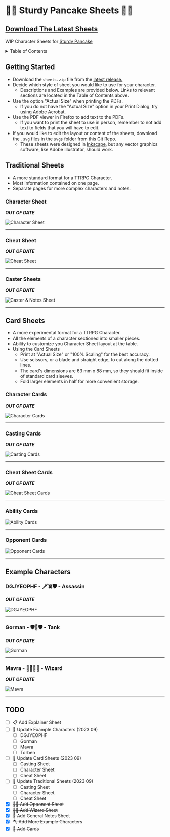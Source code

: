 # 🍴🥞 Sturdy Pancake Sheets 🥞🍴

## [Download The Latest Sheets](https://github.com/zeroskull/sturdy-pancake-sheets/releases/latest)

WIP Character Sheets for [Sturdy Pancake](https://github.com/iclasen/sturdy-pancake)

<details>

<summary>Table of Contents</summary>

- [Getting Started](#getting-started)

- [Traditional Sheets](#traditional-sheets)

- [Card Sheets](#card-sheets)

- [Example Characters](#example-characters)

- [TODO](#todo)

</details>

## **Getting Started**

- Download the `sheets.zip` file from the [latest release.](https://github.com/zeroskull/sturdy-pancake-sheets/releases/latest)
- Decide which style of sheet you would like to use for your character.
  - Descriptions and Examples are provided below. Links to relevant sections are located in the Table of Contents above.
- Use the option "Actual Size" when printing the PDFs.
  - If you do not have the "Actual Size" option in your Print Dialog, try using Adobe Acrobat.
- Use the PDF viewer in Firefox to add text to the PDFs.
  - If you want to print the sheet to use in person, remember to not add text to fields that you will have to edit.
- If you would like to edit the layout or content of the sheets, download the `.svg` files in the `svgs` folder from this Git Repo.
  - These sheets were designed in [Inkscape](https://inkscape.org/), but any vector graphics software, like Adobe Illustrator, should work.

## **Traditional Sheets**

- A more standard format for a TTRPG Character.
- Most information contained on one page.
- Separate pages for more complex characters and notes.

### Character Sheet

**_OUT OF DATE_**

![Character Sheet](resources/character-traditional.png)

---

### Cheat Sheet

**_OUT OF DATE_**

![Cheat Sheet](resources/cheat-sheet-traditional.png)

---

### Caster Sheets

**_OUT OF DATE_**

![Caster & Notes Sheet](resources/casting-traditional.png)

---

## **Card Sheets**

- A more experimental format for a TTRPG Character.
- All the elements of a character sectioned into smaller pieces.
- Ability to customize you Character Sheet layout at the table.
- Using the Card Sheets
  - Print at "Actual Size" or "100% Scaling" for the best accuracy.
  - Use scissors, or a blade and straight edge, to cut along the dotted lines.
  - The card's dimensions are 63 mm x 88 mm, so they should fit inside of standard card sleeves.
  - Fold larger elements in half for more convenient storage.

### Character Cards

**_OUT OF DATE_**

![Character Cards](resources/character-cards.png)

---

### Casting Cards

**_OUT OF DATE_**

![Casting Cards](resources/casting-table-cards.png)

---

### Cheat Sheet Cards

**_OUT OF DATE_**

![Cheat Sheet Cards](resources/cheat-sheet-cards.png)

---

### Ability Cards

![Ability Cards](resources/ability-cards.png)

---

### Opponent Cards

![Opponent Cards](resources/opponent-cards.png)

---

## **Example Characters**

### DGJYEOPHF - 🗡️☠️🛡️ - Assassin

**_OUT OF DATE_**

![DGJYEOPHF](resources/character-sheet-dgjyeophf.png)

---

### Gorman - 🛡️🔨🛡️ - Tank

**_OUT OF DATE_**

![Gorman](resources/character-sheet-gorman.png)

---

### Mavra - 🤛🧙‍♀️📖 - Wizard

**_OUT OF DATE_**

![Mavra](resources/character-sheet-mavra.png)

---

## **TODO**

- [ ] 📋 Add Explainer Sheet
- [ ] 🎡 Update Example Characters (2023 09)
  - [ ] DGJYEOPHF
  - [ ] Gorman
  - [ ] Mavra
  - [ ] Torben
- [ ] 🎴 Update Card Sheets (2023 09)
  - [ ] Casting Sheet
  - [ ] Character Sheet
  - [ ] Cheat Sheet
- [ ] 📄 Update Traditional Sheets (2023 09)
  - [ ] Casting Sheet
  - [ ] Character Sheet
  - [ ] Cheat Sheet
- [x] ~~🤵‍♂️ Add Opponent Sheet~~
- [x] ~~🧙‍♂️ Add Wizard Sheet~~
- [x] ~~🧮 Add General Notes Sheet~~
- [x] ~~🪓 Add More Example Characters~~
- [x] ~~🎴 Add Cards~~
